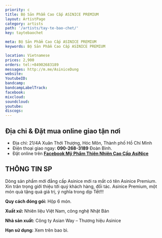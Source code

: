 ```yaml
---
priority: c
title: Bộ Sản Phẩm Cao Cấp ASINICE PREMIUM
layout: ArtistPage
category: artists
path: '/artists/tay-te-bao-chet/'
key: taytebaochet

meta: Bộ Sản Phẩm Cao Cấp ASINICE PREMIUM
keywords: Bộ Sản Phẩm Cao Cấp ASINICE PREMIUM

location: Vietnamese
prices: 2,900
orders: tel:+84902683189
messages: http://m.me/AsiniceDung
website: 
YoutubeID: 
bandcamp: 
bandcampLabelTrack: 
facebook: 
mixcloud: 
soundcloud: 
youtube: 
discogs: 
---
```


## Địa chỉ & Đặt mua online giao tận nơi

- Địa chỉ: 21/4A Xuân Thới Thượng, Hóc Môn, Thành phố Hồ Chí Minh
- Điện thoại giao ngay: **090-268-3189** Đoàn Bình.
- Đặt online trên [**Facebook Mỹ Phẩm Thiên Nhiên Cao Cấp AsiNice**](https://www.facebook.com/AsiniceDung)


## THÔNG TIN SP

Dòng sản phẩm mới đẳng cấp Asinice mới ra mắt có tên Asinice Premium. Xin trân trọng giới thiệu tới quý khách hàng, đối tác. Asinice Premium, một món quà tặng quá giá trị, ý nghĩa trong dịp Tết!!!

**Quy cách đóng gói:** Hộp 6 món.

**Xuất xứ:** Nhiên liệu Việt Nam, công nghệ Nhật Bản

**Nhà sản xuất:** Công ty Asian Way – Thương hiệu Asinice 

**Hạn sử dụng:** Xem trên bao bì.